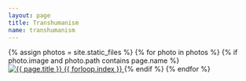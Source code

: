 ```yaml
---
layout: page
title: Transhumanism
name: transhumanism
---
```


{% assign photos = site.static_files %}
{% for photo in photos %}
  {% if photo.image and photo.path contains page.name %}
<a data-fancybox="images" href="{{ photo.path }}">
    <img class="center" src="{{ photo.path }}" alt="{{ page.title  }} {{ forloop.index }}">
</a>
  {% endif %}
{% endfor %}
